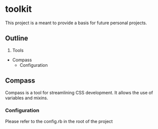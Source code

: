 toolkit
=======

This project is a meant to provide a basis for future personal projects.

Outline
-

1. Tools
  * Compass
    - Configuration



Compass
-------

Compass is a tool for streamlining CSS development. It allows the use of variables and mixins.

### Configuration
Please refer to the config.rb in the root of the project


